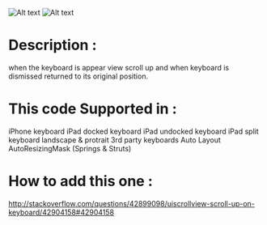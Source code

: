 ![Alt text](https://raw.githubusercontent.com/harshilkotecha/UIScrollViewWhenKeyboardAppearInSwift3/master/Screenshot/Simulator_Screen_Shot_21-Mar-2017_11_53_37_AM%20(1).jpg "screenshot")
![Alt text](https://raw.githubusercontent.com/harshilkotecha/UIScrollViewWhenKeyboardAppearInSwift3/master/Screenshot/Simulator_Screen_Shot_21-Mar-2017_11_53_49_AM.jpg "screenshot")


# Description :

when the keyboard is appear view scroll up and when keyboard is dismissed returned to its original position.


# This code Supported in :

iPhone keyboard
iPad docked keyboard
iPad undocked keyboard
iPad split keyboard
landscape & protrait
3rd party keyboards
Auto Layout
AutoResizingMask (Springs & Struts)


# How to add this one : 
http://stackoverflow.com/questions/42899098/uiscrollview-scroll-up-on-keyboard/42904158#42904158


